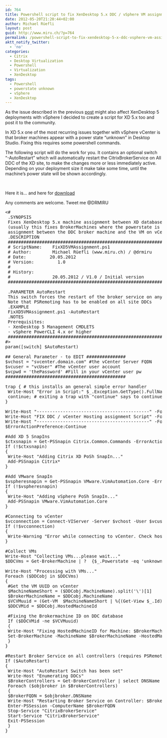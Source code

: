 ```yaml
---
id: 764
title: Powershell script to fix XenDesktop 5.x DDC / vSphere VM assignment
date: 2012-05-20T21:20:44+02:00
author: Michael Rüefli
layout: post
guid: http://www.miru.ch/?p=764
permalink: /powershell-script-to-fix-xendesktop-5-x-ddc-vsphere-vm-assignment/
aktt_notify_twitter:
  - 'no'
categories:
  - Citrix
  - Desktop Virtualization
  - Powershell
  - Virtualization
  - XenDesktop
tags:
  - Powershell
  - powerstate unknown
  - vSphere
  - XenDesktop
---
```

As the issue described in the previous <a href="http://www.miru.ch/2012/05/powershell-script-to-fix-xendesktop-4-0-ddc-vsphere-vm-assignment/" target="_blank">post</a> might also affect XenDesktop 5 deployments with vSphere I decided to create a script for XD 5.x too and post it to the community.

In XD 5.x one of the most recurring issues together with vSphere vCenter is that broker machines appear with a power state &#8220;unknown&#8221; in Desktop Studio. Fixing this requires some powershell commands.

The following script will do the work for you. It contains an optional switch  &#8220;-AutoRestart&#8221; which will automatically restart the CitrixBrokerService on All DDC of the XD site, to make the changes more or less immediately active. Depending on your deployment size it make take some time, until the machine&#8217;s power state will be shown accordingly.

&nbsp;

Here it is&#8230; and here for <a href="../content/images/2012/05/FixXD5VMAssignment.ps1_.txt" target="_blank">download</a>

Any comments are welcome. Tweet me @DRMIRU

<pre>&lt;#
 .SYNOPSIS
 Fixes XenDesktop 5.x machine assignment between XD database and vsphere vCenter
 (usually this fixes BrokerMachines where the powerstate is marked as "unknown" because
 assignment between the DDC broker machine and the VM on vCenter inventory has been lost)
 .DESCRIPTION
 ################################################################################################
 # ScriptName:    FixXD5VMAssignment.ps1
 # Author:        Michael Rüefli (www.miru.ch) / @drmiru
 # Date:         20.05.2012
 # Version:         1.0
 #
 # History:
 #                20.05.2012 / V1.0 / Initial version
 ################################################################################################

 .PARAMETER AutoRestart
 This switch forces the restart of the broker service on any controller within the XD site
 Note that PSRemoting has to be enabled on all site DDCs
 .EXAMPLE
 FixXD5VMAssignment.ps1 -AutoRestart
 .NOTES
 Prerequisites:
 - XenDesktop 5 Management CMDLETS
 - vSphere PowerCLI 4.x or higher
 ################################################################################################
#&gt;
param([switch] $AutoRestart)

## General Parameter - to EDIT ###############
$vchost = "svcenter.domain.com" #the vCenter Server FQDN
$vcuser = "vcUser" #The vCenter user account
$vcpwd = 'thePassword' #Fill in your vCenter user pw
##############################################

trap { # this installs an general simple error handler
 Write-Host "Error in Script:" $_.Exception.GetType().FullName + $_.Exception.Message
 continue; # exiting a trap with "continue" says to continue on the next line of the script
}

Write-Host "-------------------------------------------" -ForegroundColor green
Write-Host "FIX DDC / vCenter Hosting assignment Script" -ForegroundColor green
Write-Host "-------------------------------------------" -ForegroundColor green
$ErrorActionPreference:Continue

#Add XD 5 SnapIns
$ctxsnapin = Get-PSSnapin Citrix.Common.Commands -ErrorAction SilentlyContinue
If (!$ctxsnapin)
{
 Write-Host "Adding Citrix XD PoSh SnapIn..."
 Add-PSSnapin Citrix*
}

#Add VMware SnapIn
$vspheresnapin = Get-PSSnapin VMware.VimAutomation.Core -ErrorAction SilentlyContinue
If (!$vspheresnapin)
{
 Write-Host "Adding vSphere PoSh SnapIn..."
 Add-PSSnapin VMware.VimAutomation.Core
}

#Connecting to vCenter
$vcconnection = Connect-VIServer -Server $vchost -User $vcuser -password $vcpwd
If (!$vcconnection)
{
 Write-Warning "Error while connecting to vCenter. Check hostname , username and password in script"
}

#Collect VMs
Write-Host "Collecting VMs...please wait..."
$DDCVms = Get-BrokerMachine | ?  {$_.Powerstate -eq 'unknown'}

Write-Host "Processing with VMs..."
Foreach ($DDCobj in $DDCVms)
{
 #Get the VM UUID on vCenter
 $MachineNameShort = ($DDCobj.MachineName).split('\')[1]
 $BrokerMachineName = $DDCobj.MachineName
 $VCVMuuid = (Get-VM  $MachineNameShort | %{(Get-View $_.Id).config.uuid})
 $DDCVMid = $DDCobj.HostedMachineId

 #Fixing the Brokermachine ID on DDC database
 If ($DDCVMid -ne $VCVMuuid)
 {
 Write-Host "Fixing HostedMachineID for Machine: $BrokerMachineName"
 Set-BrokerMachine -MachineName $BrokerMachineName -HostedMachineId "$VCVMuuid"
 }
}

#Restart Broker Service on all controllers (requires PSRemoting enabled on all DDCs)
If ($AutoRestart)
{
 Write-Host "AutoRestart Switch has been set"
 Write-Host "Enumerating DDCs"
 $BrokerControllers = Get-BrokerController | select DNSName
 Foreach ($objbroker in $BrokerControllers)
 {
 $BrokerFQDN = $objbroker.DNSName
 Write-Host "Restarting Broker Service on Controller: $BrokerFQDN"
 Enter-PSSession -ComputerName $BrokerFQDN
 Stop-Service "CitrixBrokerService"
 Start-Service "CitrixBrokerService"
 Exit-PSSession
 }
}</pre>

&nbsp;